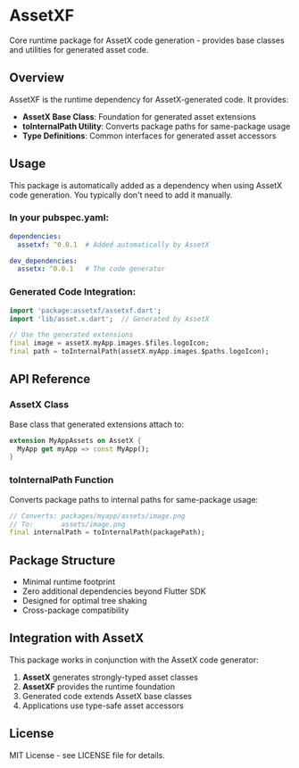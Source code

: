 # AssetXF

Core runtime package for AssetX code generation - provides base classes and utilities for generated asset code.

## Overview

AssetXF is the runtime dependency for AssetX-generated code. It provides:

- **AssetX Base Class**: Foundation for generated asset extensions
- **toInternalPath Utility**: Converts package paths for same-package usage
- **Type Definitions**: Common interfaces for generated asset accessors

## Usage

This package is automatically added as a dependency when using AssetX code generation. You typically don't need to add it manually.

### In your pubspec.yaml:
```yaml
dependencies:
  assetxf: ^0.0.1  # Added automatically by AssetX

dev_dependencies:
  assetx: ^0.0.1   # The code generator
```

### Generated Code Integration:
```dart
import 'package:assetxf/assetxf.dart';
import 'lib/asset.x.dart';  // Generated by AssetX

// Use the generated extensions
final image = assetX.myApp.images.$files.logoIcon;
final path = toInternalPath(assetX.myApp.images.$paths.logoIcon);
```

## API Reference

### AssetX Class
Base class that generated extensions attach to:
```dart
extension MyAppAssets on AssetX {
  MyApp get myApp => const MyApp();
}
```

### toInternalPath Function
Converts package paths to internal paths for same-package usage:
```dart
// Converts: packages/myapp/assets/image.png
// To:       assets/image.png
final internalPath = toInternalPath(packagePath);
```

## Package Structure

- Minimal runtime footprint
- Zero additional dependencies beyond Flutter SDK
- Designed for optimal tree shaking
- Cross-package compatibility

## Integration with AssetX

This package works in conjunction with the AssetX code generator:

1. **AssetX** generates strongly-typed asset classes
2. **AssetXF** provides the runtime foundation
3. Generated code extends AssetX base classes
4. Applications use type-safe asset accessors

## License

MIT License - see LICENSE file for details.
